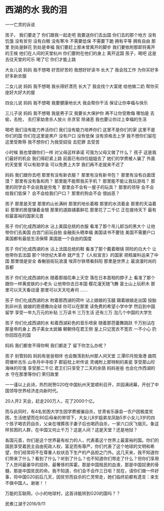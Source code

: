 # 西湖的水 我的泪

一一亡灵的诉说

孩子，
我们要走了
你们跟我一起走吧
我要送你们去出国
你们去的那个地方
没有饥饿
没有贫穷
没有白眼
没有寒冷
不需要低保
不需要下跪
拥有平等
拥有自由
那里
到处是鲜花
到处是幸福
我们要赶上那未曾离开的脚步
我们要依附那即将离开的王候
他们在人间的天堂杭州
你们要附在他们的身上
离开这国
孩子，喝吧
这是去往天堂的可乐
喝了它
你们才能上路

大女儿说
妈妈
我不想喝
好苦好苦的
我想好好读书
长大了
我会找工作
为你买好多好多新衣服

二女儿说
妈妈
我不想喝
我长得好漂亮
长大了
我会找个大富佬
给他做二奶
帮你买座好大好大的屋

四女儿说
妈妈
我不想喝
我要健康地长大
我会帮你干活
保证让你幸福与快乐

三儿子说
妈妈
我不想喝
我是男子汉
我要长大保护你
再不让你受欺侮
哪怕是
去偷，去抢，
去打家劫舍杀人放火
杀贪官 除诸恶
我也要让你过上幸福的生活

喝吧
我们没有能力养活你们
我们没有能力培养你们
这里不是你们的家
这里不是你们的国
你们在这里是黑户
没有户口
没有低保
没有资格去上学
我不想你们留在这里受欺辱
我不想你们
为我受奴役
去犯罪
去受苦

小时候
我也曾跟你们一样
对父母这样承诺
可我为父母又做了什么？
孩子
这是我们最好的机会
我们得赶紧上路
前面已有四位姐姐去了
她们的学费被人骗了
外面的天堂里
可以有助学金
可以免费上大学
我们再不走就来不迟了

妈妈
我们跟你去吧
那里有没有新衣服？
那里有没有新书包？
那里有没有白面馍馍？
那里有没有鱼和肉？
那里能不能帮我买手机？
那里能不能让我玩游戏？
那里的同学会不会说我是穷鬼？
那里会不会有一屋子的玩具？
那里的领导
会不会
给我们低保？
会不会给我们户口？
那里的狗会不会
很凶恶？

孩子
那里是天堂
那里的山长满树
那里的地长着粮
那里的水流着金
那里的天溢着彩
那里的房屋镶着金银
那里的道路铺着鲜花
那里花了二千亿
正在接待天下
最有权最富裕的国家元首

孩子
你们化成西湖的水
沾上美国总统的衣服
看准了那个吊儿郎当的黑大个
让他带你们去美国
白宫门前玩自拍
金融街头晒幸福
美国读书不要钱
美国不需要户口
美国都有最低生活保障
美国是一个自由的国度

孩子
你们化成西湖的水
沾上法国总统的鞋
看准了那个戴着眼镜
阴险的白大个
让他带你去法国
那个18世纪大革命
就产生了《人权宣言》的国家
把核废料运来了中国
那里很是安全
香榭丽街玩浪漫
埃菲尔铁塔看斜阳
那里是世界上
最浪漫时尚的首都

孩子
你们化成西湖的水
随着那烟花串上天空
落在日本首相的脖子上
看准了那个跟你一样黄皮肤的小老头
让他带你去日本国
樱花漫天随飞舞
富士山上玩积木
那里可以天天看动漫
那里可以天天吃寿司
……

孩子
你们化成西湖的水
附着那西湖的荷叶
沾上娘娘的玉腿
跟着娘娘走出国
投胎到非州去
娘娘的恩德撒向全球
你可以在那里
读免费的希望小学中学
然后到中国留学
享受一年九万元的补贴
三万读书
三万生活
还有三万
泡几个中国的大学生

孩子
你们化成西湖的水
和着西湖彩色的音乐喷泉
随着那芭蕾舞跳跃
千万别沾在
那皇帝的身上
西子美女太妩媚
朝朝侍在君王侧
皇上只记宽衣不宽农
一不小心
扔你回现在的国

妈妈
我们都舍不得你啊
我们都走了
留下你怎么办呢？

孩子
别管妈妈
妈妈有爸爸相伴
也会飘荡到杭州那人间天堂
三潭印月观渔港
曲院荷塘听古乐
山寺月中寻桂子
郡庭枕上听传说
灵魂附上那特制的美瓷
享受那山珍海味的珍馐
享受那二千亿
君王们只享受了二天的余荫
妈妈爸爸
也会化作西湖的水
守在那里等你们
荣归故里


一一谨以上此诗，热烈祝贺G20在中国杭州天堂顺利召开，并园满闭幕，开创了中国领导世界经济走向新时代。

20人开2 天会，赶走200万人，花了2000个亿。

而与此同时，有4名贫困大学生因学费被骗自杀，甘肃省乐康县一农户因极度贫困，生活绝望而在80后母亲的带领下，大女儿8岁姐弟龙凤胎5岁小女儿3岁的四个孩子喝农药自杀，父亲在埋葬孩子妻子后也喝药自杀，一家六口灰飞烟灭。象这样贫困的人群，在中国又何止千万？这是人间？这是天堂？还是地狱？

各国元首，你们是这个世界最有权力的人，代表着这个世界上最富裕的国。你们的国民享受着民主自由宪政人权，富足而有尊严。你们代表了这个地球的文明和希望，你们经常将不在尊重人权状态下生产的产品拒之门外。这几天来，我不知道你们带来了什么？看到了什么？听到了什么？也不知道你们带走了什么？但你们享用了人世间最豪华的招待，最奢侈的挥霍。那是中国贱民的血液，那是中国奴隶的骨髓，那是中国贫民的命。我不知道，你们会不会作三日呕？现在，请你们做一件好事，将中国G20前后几天，因贫穷而自杀的亡灵带走，她们临终前都有遗言：来生不做中国人。谢谢！！

万能的互联网，小小的地球村，这首诗能转到G20的国吗？？


民煮江湖于2016/9/11
